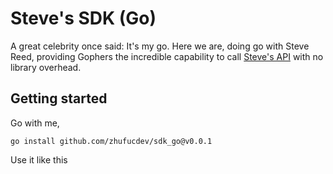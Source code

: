 # Steve's SDK (Go)

A great celebrity once said: It's my go. Here we are, doing go with Steve Reed,
providing Gophers the incredible capability to call [Steve's API](https://github.com/zhufucdev/api.zhufucdev)
with no library overhead.

## Getting started
Go with me,
```shell
go install github.com/zhufucdev/sdk_go@v0.0.1
```
Use it like this